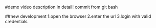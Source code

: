 #demo
video description in detail!
commit from git bash


##new development
1.open the browser
2.enter the url
3.login with valid credentials

